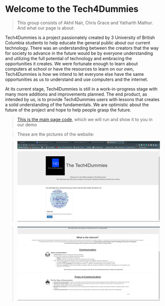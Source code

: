 # Welcome to the Tech4Dummies 
> This group consists of Akhil Nair, Chris Grace and Yatharth Mathur. And what our page is about:

Tech4Dummies is a project passionately created by 3 University of British Columbia students to help educate the general public about our current technology. There was an understanding between the creators that the way for society to advance in the future would be by everyone understanding and utilizing the full potential of technology and embracing the opportunities it creates. We were fortunate enough to learn about computers at school or have the resources to learn on our own, Tech4Dummies is how we intend to let everyone else have the same opportunities as us to understand and use computers and the internet. 

At its current stage, Tech4Dummies is still in a work-in-progress stage with many more additions and improvements planned. The end product, as intended by us, is to provide Tech4Dummies users with lessons that creates a solid understanding of the fundamentals. We are optimistic about the future of the project and hope to help people grasp the future. 



> [This is the main page code](tech4dummies.github.io/techTest/Backend/main.php ), which we will run and show it to you in our demo 

> These are the pictures of the website: 

>![](MainPage.PNG)

>![](Coursepage.PNG)
